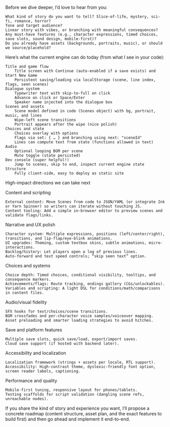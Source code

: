 Before we dive deeper, I’d love to hear from you:

    What kind of story do you want to tell? Slice-of-life, mystery, sci-fi, romance, horror?
    Tone and target audience?
    Linear story with vibes, or branching with meaningful consequences?
    Any must-have features (e.g., character expressions, timed choices, save slots, sound design, mobile-first)?
    Do you already have assets (backgrounds, portraits, music), or should we source/placehold?

Here’s what the current engine can do today (from what I see in your code):

    Title and game flow
        Title screen with Continue (auto-enabled if a save exists) and Start New Game
        Persistent saving/loading via localStorage (scene, line index, flags, seen scenes)
    Dialogue system
        Typewriter text with skip-to-full on click
        Advance on click or Space/Enter
        Speaker name injected into the dialogue box
    Scenes and assets
        Scene model defined in code (Scenes object) with bg, portrait, music, and lines
        Wipe-left scene transitions
        Portrait appears after the wipe (nice polish)
    Choices and state
        Choices overlay with options
        Flags via set: { … } and branching using next: "sceneId"
        Lines can compute text from state (functions allowed in text)
    Audio
        Optional looping BGM per scene
        Mute toggle (state persisted)
    Dev console (super helpful!)
        Jump to scenes, skip to end, inspect current engine state
    Structure
        Fully client-side, easy to deploy as static site

High-impact directions we can take next

Content and scripting

    External content: Move Scenes from code to JSON/YAML (or integrate Ink or Yarn Spinner) so writers can iterate without touching JS.
    Content tooling: Add a simple in-browser editor to preview scenes and validate flags/links.

Narrative and UX polish

    Character system: Multiple expressions, positions (left/center/right), transitions, and lip-flap/eye-blink animations.
    UI upgrades: Theming, custom textbox skins, subtle animations, micro-interactions.
    Backlog/history: Let players open a log of previous lines.
    Auto-forward and text speed controls; “skip seen text” option.

Choices and systems

    Choice depth: Timed choices, conditional visibility, tooltips, and consequence markers.
    Achievements/flags: Route tracking, endings gallery (CGs/unlockables).
    Variables and scripting: A light DSL for conditions/math/comparisons in content files.

Audio/visual fidelity

    SFX hooks for text/choices/scene transitions.
    BGM crossfades and per-character voice samples/voiceover mapping.
    Asset preloading and smarter loading strategies to avoid hitches.

Save and platform features

    Multiple save slots, quick save/load, export/import saves.
    Cloud save support (if hosted with backend later).

Accessibility and localization

    Localization framework (strings + assets per locale, RTL support).
    Accessibility: High-contrast theme, dyslexic-friendly font option, screen reader labels, captioning.

Performance and quality

    Mobile-first tuning, responsive layout for phones/tablets.
    Testing scaffolds for script validation (dangling scene refs, unreachable nodes).

If you share the kind of story and experience you want, I’ll propose a concrete roadmap (content structure, asset plan, and the exact features to build first) and then go ahead and implement it end-to-end.